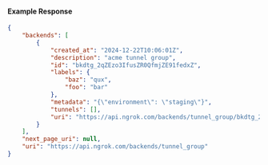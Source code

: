 <!-- Code generated for API Clients. DO NOT EDIT. -->

#### Example Response

```json
{
	"backends": [
		{
			"created_at": "2024-12-22T10:06:01Z",
			"description": "acme tunnel group",
			"id": "bkdtg_2qZEzo3IfusZR0QfmjZE91fedxZ",
			"labels": {
				"baz": "qux",
				"foo": "bar"
			},
			"metadata": "{\"environment\": \"staging\"}",
			"tunnels": [],
			"uri": "https://api.ngrok.com/backends/tunnel_group/bkdtg_2qZEzo3IfusZR0QfmjZE91fedxZ"
		}
	],
	"next_page_uri": null,
	"uri": "https://api.ngrok.com/backends/tunnel_group"
}
```

